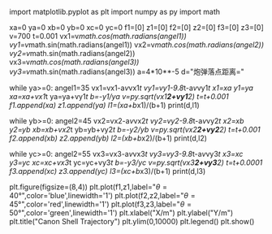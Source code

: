 import matplotlib.pyplot as plt
import numpy as py
import math

xa=0
ya=0
xb=0
yb=0
xc=0
yc=0
f1=[0]
z1=[0]
f2=[0]
z2=[0]
f3=[0]
z3=[0]
v=700
t=0.001 
vx1=v*math.cos(math.radians(angel1))
vy1=v*math.sin(math.radians(angel1))
vx2=v*math.cos(math.radians(angel2))
vy2=v*math.sin(math.radians(angel2))
vx3=v*math.cos(math.radians(angel3))
vy3=v*math.sin(math.radians(angel3))
a=4*10**-5
d="炮弹落点距离="

while ya>=0:
    angel1=35
    vx1=vx1-a*v*vx1*t
    vy1=vy1-9.8*t-a*v*vy1*t
    x1=xa
    y1=ya
    xa=xa+vx1*t
    ya=ya+vy1*t
    b=-y1/ya
    v=py.sqrt(vx1**2+vy1**2)
    t=t+0.001
    f1.append(xa)
    z1.append(ya)
    l1=(xa+b*x1)/(b+1)
print(d,l1) 

while yb>=0:
    angel2=45
    vx2=vx2-a*v*vx2*t
    vy2=vy2-9.8*t-a*v*vy2*t
    x2=xb
    y2=yb
    xb=xb+vx2*t
    yb=yb+vy2*t
    b=-y2/yb
    v=py.sqrt(vx2**2+vy2**2)
    t=t+0.001
    f2.append(xb)
    z2.append(yb)
    l2=(xb+b*x2)/(b+1)
print(d,l2)    

while yc>=0:
    angel2=55
    vx3=vx3-a*v*vx3*t
    vy3=vy3-9.8*t-a*v*vy3*t
    x3=xc
    y3=yc
    xc=xc+vx3*t
    yc=yc+vy3*t
    b=-y3/yc
    v=py.sqrt(vx3**2+vy3**2)
    t=t+0.0001
    f3.append(xc)
    z3.append(yc)
    l3=(xc+b*x3)/(b+1)
print(d,l3) 

plt.figure(figsize=(8,4))
plt.plot(f1,z1,label="$θ=40°$",color='blue',linewidth='1')
plt.plot(f2,z2,label="$θ=45°$",color='red',linewidth='1')
plt.plot(f3,z3,label="$θ=50°$",color='green',linewidth='1')
plt.xlabel("X/m")
plt.ylabel("Y/m")
plt.title("Canon Shell Trajectory")
plt.ylim(0,10000)
plt.legend()
plt.show()
